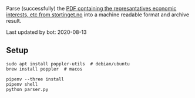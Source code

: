 Parse (successfully) the [PDF containing the represantatives economic interests, etc from stortinget.no](https://www.stortinget.no/no/Stortinget-og-demokratiet/Representantene/Okonomiske-interesser/) into a machine readable format and archive result.

Last updated by bot: 2020-08-13

## Setup
    sudo apt install poppler-utils  # debian/ubuntu
    brew install poppler  # macos

    pipenv --three install
    pipenv shell
    python parser.py
